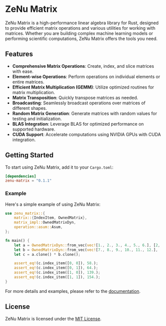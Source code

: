 # ZeNu Matrix

ZeNu Matrix is a high-performance linear algebra library for Rust, designed to provide efficient matrix operations and various utilities for working with matrices. Whether you are building complex machine learning models or performing scientific computations, ZeNu Matrix offers the tools you need.

## Features

- **Comprehensive Matrix Operations**: Create, index, and slice matrices with ease.
- **Element-wise Operations**: Perform operations on individual elements or entire matrices.
- **Efficient Matrix Multiplication (GEMM)**: Utilize optimized routines for matrix multiplication.
- **Matrix Transposition**: Quickly transpose matrices as needed.
- **Broadcasting**: Seamlessly broadcast operations over matrices of different shapes.
- **Random Matrix Generation**: Generate matrices with random values for testing and initialization.
- **BLAS Integration**: Leverage BLAS for optimized performance on supported hardware.
- **CUDA Support**: Accelerate computations using NVIDIA GPUs with CUDA integration.

## Getting Started

To start using ZeNu Matrix, add it to your `Cargo.toml`:

```toml
[dependencies]
zenu-matrix = "0.1.1"
```

### Example

Here's a simple example of using ZeNu Matrix:

```rust
use zenu_matrix::{
    matrix::{IndexItem, OwnedMatrix},
    matrix_impl::OwnedMatrixDyn,
    operation::asum::Asum,
};

fn main() {
    let a = OwnedMatrixDyn::from_vec(vec![1., 2., 3., 4., 5., 6.], [2, 3]);
    let b = OwnedMatrixDyn::from_vec(vec![7., 8., 9., 10., 11., 12.], [3, 2]);
    let c = a.clone() * b.clone();

    assert_eq!(c.index_item([0, 0]), 58.);
    assert_eq!(c.index_item([0, 1]), 64.);
    assert_eq!(c.index_item([1, 0]), 139.);
    assert_eq!(c.index_item([1, 1]), 154.);
}
```

For more details and examples, please refer to the [documentation](https://docs.rs/zenu-matrix).

## License

ZeNu Matrix is licensed under the [MIT License](LICENSE).
